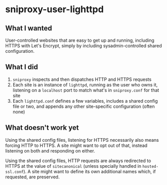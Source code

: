 # sniproxy-user-lighttpd

## What I wanted

User-controlled websites that are easy to get up and running, including HTTPS with Let's Encrypt, simply by including sysadmin-controlled shared configuration.

## What I did

1. `sniproxy` inspects and then dispatches HTTP and HTTPS requests
2. Each site is an instance of `lighttpd`, running as the user who owns it, listening on a `localhost` port to match what's in `sniproxy.conf` for that site
3. Each `lighttpd.conf` defines a few variables, includes a shared config file or two, and appends any other site-specific configuration (often none)

## What doesn't work yet

Using the shared config files, listening for HTTPS necessarily also means forcing HTTP to HTTPS. A site might want to opt out of that, instead listening on both and responding on either.

Using the shared config files, HTTP requests are always redirected to HTTPS at the value of `sitecanonical` (unless specially handled in `hosted-ssl.conf`). A site might want to define its own additional names which, if requested, are preserved.
